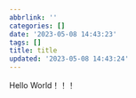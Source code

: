 ```yaml
---
abbrlink: ''
categories: []
date: '2023-05-08 14:43:23'
tags: []
title: title
updated: '2023-05-08 14:43:24'
---
```


Hello World！！！

